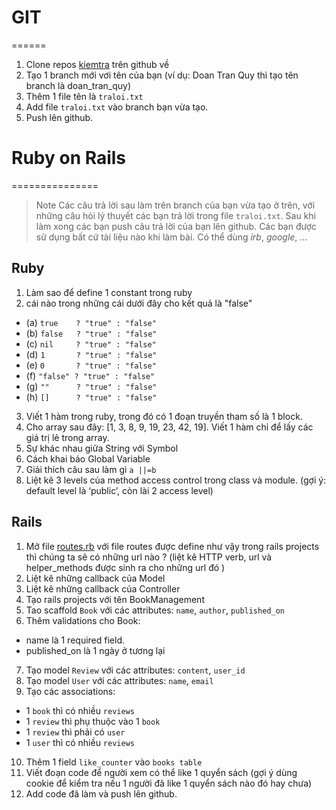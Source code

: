 # GIT
======

1. Clone repos [kiemtra](https://github.com/RobDoan/kiemtra) trên github về
2. Tạo 1 branch mới vơi tên của bạn (ví dụ: Doan Tran Quy thì tạo tên branch là doan_tran_quy)
3. Thêm 1 file tên là `traloi.txt`
4. Add file `traloi.txt` vào branch bạn vừa tạo.
5. Push lên github.

# Ruby on Rails
===============

> Note Các câu trả lời sau làm trên branch của bạn vừa tạo ở trên,
> với những câu hỏi lý thuyết các bạn trả lời trong file `traloi.txt`.
> Sau khi làm xong các bạn push câu trả lời của bạn lên github.
> Các bạn được sử dụng bất cứ tài liệu nào khi làm bài. Có thể dùng *irb*, *google*, ...

## Ruby

1. Làm sao để define 1 constant trong ruby
2. cái nào trong những cái dưới đây cho kết quả là "false"
  - (a) `true    ? "true" : "false"`
  - (b) `false   ? "true" : "false"`
  - (c) `nil     ? "true" : "false"`
  - (d) `1       ? "true" : "false"`
  - (e) `0       ? "true" : "false"`
  - (f) `"false" ? "true" : "false"`
  - (g) `""      ? "true" : "false"`
  - (h) `[]      ? "true" : "false"`
3. Viết 1 hàm trong ruby, trong đó có 1 đoạn truyền tham số là 1 block.
4. Cho array sau đây: [1, 3, 8, 9, 19, 23, 42, 19]. Viết 1 hàm chỉ để lấy các giá trị lẻ trong array.
5. Sự khác nhau giữa String với Symbol
6. Cách khai báo Global Variable
7. Giải thích câu sau làm gì `a ||=b`
8. Liệt kê 3 levels của method access control trong class và module. (gợi ý: default level là ‘public’, còn lài 2 access level)

## Rails

1. Mở file [routes.rb](./routes.rb) với file routes được define như vậy trong rails projects thì chúng ta sẽ có những url nào ? (liệt kê HTTP verb, url và helper_methods được sinh ra cho những url đó )
2. Liệt kê những callback của Model
3. Liệt kê những callback của Controller
4. Tạo rails projects với tên BookManagement
5. Tao scaffold  `Book` với các attributes:  `name`, `author`, `published_on`
6. Thêm validations cho Book:
  - name là 1 required field.
  - published_on là 1 ngày ở tương lại
7. Tạo model `Review` với các attributes: `content`, `user_id`
8. Tạo model `User` với các attributes: `name`, `email`
9. Tạo các associations:
  - 1 `book` thì có nhiều `reviews`
  - 1 `review` thì phụ thuộc vào 1 `book`
  - 1 `review` thì phải có `user`
  - 1 `user` thì có nhiều `reviews`
10. Thêm 1 field `like_counter` vào `books table`
11. Viết đoạn code để người xem có thể like 1 quyển sách (gợi ý dùng cookie để kiểm tra nếu 1 người đã like 1 quyển sách nào đó hay chưa)
12. Add code đã làm và push lên github.